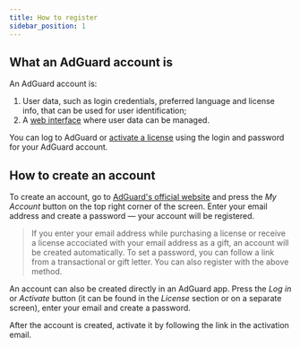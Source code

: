 ```yaml
---
title: How to register
sidebar_position: 1
---
```


## What an AdGuard account is

An AdGuard account is:
1. User data, such as login credentials, preferred language and license info, that can be used for user identification;
2. A [web interface](https://auth.adguard.com/login.html) where user data can be managed.

You can log to AdGuard or [activate a license](../license/activation.md) using the login and password for your AdGuard account.

## How to create an account 

To create an account, go to [AdGuard's official website](https://adguard.com/welcome.html) and press the *My Account* button on the top right corner of the screen. Enter your email address and create a password — your account will be registered.

> If you enter your email address while purchasing a license or receive a license accociated with your email address as a gift, an account will be created automatically. To set a password, you can follow a link from a transactional or gift letter. You can also register with the above method.

An account can also be created directly in an AdGuard app. Press the *Log in* or *Activate* button (it can be found in the *License* section or on a separate screen), enter your email and create a password.

After the account is created, activate it by following the link in the activation email.